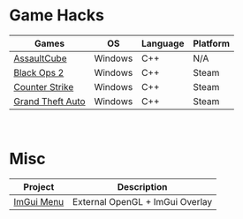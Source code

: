 
# Game Hacks

| Games | OS | Language | Platform |
| --------- | ------ | -------- | -------- |
| [AssaultCube](https://github.com/ZeroCooL-555/Game-Hacks/tree/master/Assault-Cube) | Windows | C++ | N/A |
| [Black Ops 2](https://github.com/ZeroCooL-555/Game-Hacks/tree/master/Black%20Ops%202) | Windows | C++ | Steam |
| [Counter Strike](https://github.com/ZeroCooL-555/Game-Hacks/tree/master/Counter-Strike) | Windows | C++ | Steam |
| [Grand Theft Auto](https://github.com/ZeroCooL-555/Game-Hacks/tree/master/Grand%20Theft%20Auto) | Windows | C++ | Steam |

<br>

# Misc

| Project | Description |
| --------| ------------|
| [ImGui Menu](https://github.com/ZeroCooL-555/Game-Hacks/tree/master/ImGui%20Menu) | External OpenGL + ImGui Overlay |
